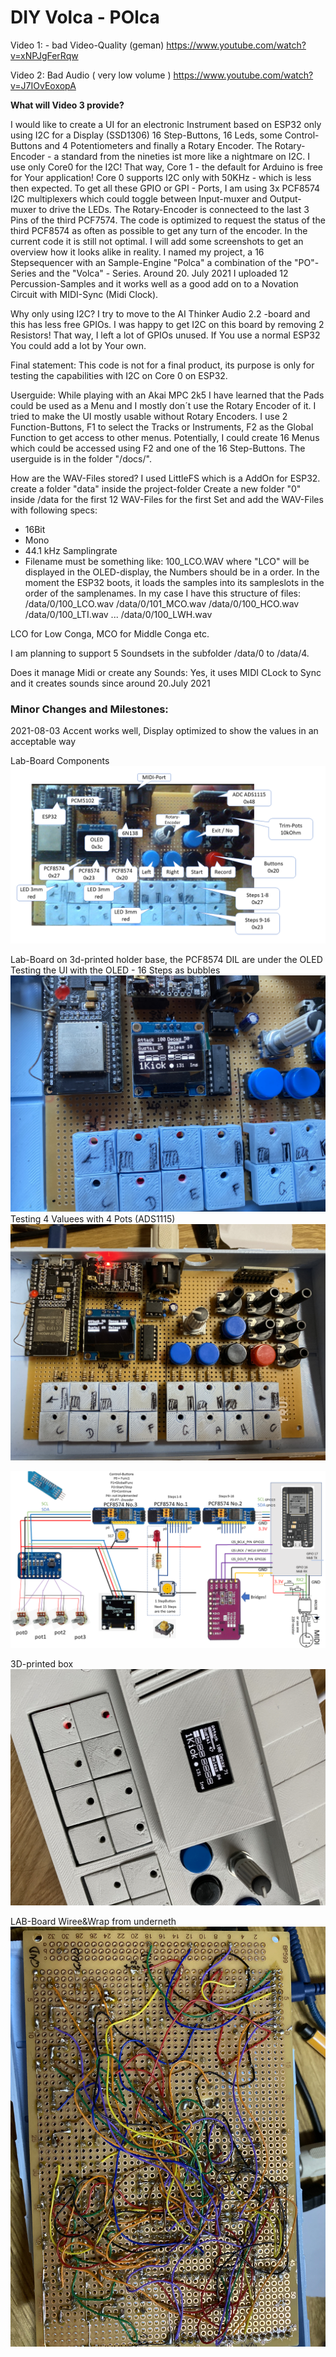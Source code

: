 <h1> DIY Volca - <b>POlca</b></h1>

Video 1: - bad Video-Quality (geman)
https://www.youtube.com/watch?v=xNPJgFerRqw

Video 2: Bad Audio ( very low volume )
https://www.youtube.com/watch?v=J7IOvEoxopA

<b>What will Video 3 provide?</b>

I would like to create a UI for an electronic Instrument based on ESP32 only using I2C for a Display (SSD1306) 16 Step-Buttons, 16 Leds, some Control-Buttons and 4 Potentiometers and finally a Rotary Encoder. The Rotary-Encoder - a standard from the nineties ist more like  a nightmare on I2C. I use only Core0 for the I2C! That way, Core 1 - the default for Arduino is free for Your application! Core 0 supports I2C only with 50KHz - which is less then expected. To get all these GPIO or GPI - Ports, I am using 3x PCF8574 I2C multiplexers which could toggle between Input-muxer and Output-muxer to drive the LEDs. The Rotary-Encoder is connecteed to the last 3 Pins of the third PCF7574.  The code is optimized to request the status of the third PCF8574 as often as possible to get any turn of the encoder. In the current code it is still not optimal.
I will add some screenshots to get an overview how it looks alike in reality.
I named my project, a 16 Stepsequencer with an Sample-Engine "Polca" a combination of the "PO"-Series and the "Volca" - Series.
Around 20. July 2021 I uploaded 12 Percussion-Samples and it works well as a good add on to a Novation Circuit with MIDI-Sync (Midi Clock).

Why only using I2C?
I try to move to the AI Thinker Audio 2.2 -board and this has less free GPIOs. I was happy to get I2C on this board by removing 2 Resistors!
That way, I left a lot of GPIOs unused. If You use a normal ESP32 You could add a lot by Your own.

Final statement:
This code is not for a final product, its purpose is only for testing the capabilities with I2C on Core 0 on ESP32.

Userguide:
While playing with an Akai MPC 2k5 I have learned that the Pads could be used as a Menu and I mostly don´t use the Rotary Encoder of it.
I tried to make the UI mostly usable without Rotary Encoders. I use 2 Function-Buttons, F1 to select the Tracks or Instruments, F2 as the Global Function to get access to other menus. Potentially, I could create 16 Menus which could be accessed using F2 and one of the 16 Step-Buttons.
The userguide is in the folder "/docs/".

How are the WAV-Files stored?
I used LittleFS which is a AddOn for ESP32. create a folder "data" inside the project-folder
Create a new folder "0" inside /data for the first 12 WAV-Files for the first Set
and add the WAV-Files with following specs:
- 16Bit
- Mono
- 44.1 kHz Samplingrate
- Filename must be something like: 100_LCO.WAV where "LCO" will be displayed in the OLED-display, the Numbers should be in a order.
In the moment the ESP32 boots, it loads the samples into its sampleslots in the order of the samplenames.
In my case I have this structure of files:
/data/0/100_LCO.wav
/data/0/101_MCO.wav
/data/0/100_HCO.wav
/data/0/100_LTI.wav
...
/data/0/100_LWH.wav

LCO for Low Conga, MCO for Middle Conga etc.

I am planning to support 5 Soundsets in the subfolder /data/0 to /data/4.

Does it manage Midi or create any Sounds: 
Yes, it uses MIDI CLock to Sync and it creates sounds since around 20.July 2021

<h3>Minor Changes and Milestones:</h3>
2021-08-03 Accent works well, Display optimized to show the values in an acceptable way


Lab-Board Components
<img src="https://github.com/ErichHeinemann/ESP32-Audio-Tests-ML/raw/main/ESP32Core0_TEST_I2C_ssd1306_ADS11115_MIDI_PCF8574/ESP32%20Step%20Sequencer.png">

Lab-Board on 3d-printed holder base, the PCF8574 DIL are under the OLED
Testing the UI with the OLED - 16 Steps as bubbles
<img src="https://github.com/ErichHeinemann/ESP32-Audio-Tests-ML/raw/main/ESP32Core0_TEST_I2C_ssd1306_ADS11115_MIDI_PCF8574/IMG_5640.JPG">
Testing 4 Valuees with 4 Pots (ADS1115)
<img src="https://github.com/ErichHeinemann/ESP32-Audio-Tests-ML/raw/main/ESP32Core0_TEST_I2C_ssd1306_ADS11115_MIDI_PCF8574/IMG_5634.JPG">

<img src="https://github.com/ErichHeinemann/ESP32-Audio-Tests-ML/raw/main/ESP32Core0_TEST_I2C_ssd1306_ADS11115_MIDI_PCF8574/ESP32%20Step%20Sequencer%20Schematic.png">

3D-printed box
<img src="https://github.com/ErichHeinemann/ESP32-Audio-Tests-ML/raw/main/ESP32Core0_TEST_I2C_ssd1306_ADS11115_MIDI_PCF8574/IMG_5668.JPG">

LAB-Board Wiree&Wrap from underneth
<img src="https://github.com/ErichHeinemann/ESP32-Audio-Tests-ML/raw/main/ESP32Core0_TEST_I2C_ssd1306_ADS11115_MIDI_PCF8574/IMG_5635.JPG">
